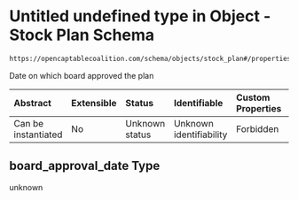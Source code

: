# Untitled undefined type in Object - Stock Plan Schema

```txt
https://opencaptablecoalition.com/schema/objects/stock_plan#/properties/board_approval_date
```

Date on which board approved the plan

| Abstract            | Extensible | Status         | Identifiable            | Custom Properties | Additional Properties | Access Restrictions | Defined In                                                                                  |
| :------------------ | :--------- | :------------- | :---------------------- | :---------------- | :-------------------- | :------------------ | :------------------------------------------------------------------------------------------ |
| Can be instantiated | No         | Unknown status | Unknown identifiability | Forbidden         | Allowed               | none                | [StockPlan.schema.json*](../flattened_schemas/StockPlan.schema.json "open original schema") |

## board_approval_date Type

unknown
